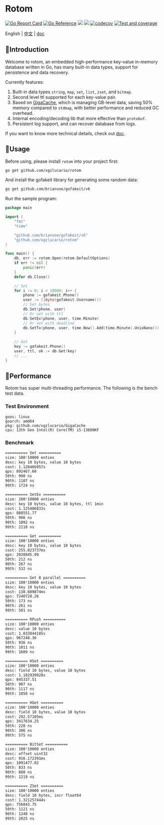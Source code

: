 # Rotom

[![Go Report Card](https://goreportcard.com/badge/github.com/xgzlucario/rotom)](https://goreportcard.com/report/github.com/xgzlucario/rotom) [![Go Reference](https://pkg.go.dev/badge/github.com/xgzlucario/rotom.svg)](https://pkg.go.dev/github.com/xgzlucario/rotom) ![](https://img.shields.io/badge/go-1.22-orange.svg) ![](https://img.shields.io/github/languages/code-size/xgzlucario/rotom.svg) [![codecov](https://codecov.io/gh/xgzlucario/rotom/graph/badge.svg?token=2V0HJ4KO3E)](https://codecov.io/gh/xgzlucario/rotom) [![Test and coverage](https://github.com/xgzlucario/rotom/actions/workflows/rotom.yml/badge.svg)](https://github.com/xgzlucario/rotom/actions/workflows/rotom.yml)

English | [中文](README_ZN.md) | [doc](https://www.yuque.com/1ucario/devdoc/ntyyeekkxu8apngd?singleDoc)

## 📃Introduction

Welcome to rotom, an embedded high-performance key-value in-memory database written in Go, has many built-in data types, support for persistence and data recovery.

Currently features:

1. Built-in data types `string`, `map`, `set`, `list`, `zset`, and `bitmap`.
2. Second level ttl supported for each key-value pair.
3. Based on [GigaCache](https://github.com/xgzlucario/GigaCache), which is managing GB-level data, saving 50% memory compared to `stdmap`, with better performance and reduced GC overhead.
4. Internal encoding/decoding lib that more effective than `protobuf`.
5. Persistent log support, and can recover database from logs.

If you want to know more technical details, check out [doc](https://www.yuque.com/1ucario/devdoc/ntyyeekkxu8apngd?singleDoc).

## 🚚Usage

Before using, please install `rotom` into your project first:
```bash
go get github.com/xgzlucario/rotom
```
And install the gofakeit library for generating some random data:
```bash
go get github.com/brianvoe/gofakeit/v6
```
Run the sample program:
```go
package main

import (
	"fmt"
	"time"

	"github.com/brianvoe/gofakeit/v6"
	"github.com/xgzlucario/rotom"
)

func main() {
	db, err := rotom.Open(rotom.DefaultOptions)
	if err != nil {
		panic(err)
	}
	defer db.Close()

	// Set
	for i := 0; i < 10000; i++ {
		phone := gofakeit.Phone()
        user := []byte(gofakeit.Username())
		// Set bytes
		db.Set(phone, user)
		// Or set with ttl
		db.SetEx(phone, user, time.Minute)
		// Or set with deadline
		db.SetTx(phone, user, time.Now().Add(time.Minute).UnixNano())
	}
    
	// Get
	key := gofakeit.Phone()
	user, ttl, ok := db.Get(key)
	// ...
}
```
## 🚀Performance

Rotom has super multi-threading performance. The following is the bench test data.

### Test Environment

```
goos: linux
goarch: amd64
pkg: github.com/xgzlucario/GigaCache
cpu: 13th Gen Intel(R) Core(TM) i5-13600KF
```

### Benchmark

```bash
========== Set ==========
size: 100*10000 enties
desc: key 10 bytes, value 10 bytes
cost: 1.120466957s
qps: 892467.60
50th: 990 ns
90th: 1107 ns
99th: 1724 ns

========== SetEx ==========
size: 100*10000 enties
desc: key 10 bytes, value 10 bytes, ttl 1min
cost: 1.125406833s
qps: 888551.77
50th: 986 ns
90th: 1092 ns
99th: 2110 ns

========== Get ==========
size: 100*10000 enties
desc: key 10 bytes, value 10 bytes
cost: 255.023737ms
qps: 3920845.99
50th: 212 ns
90th: 267 ns
99th: 532 ns

========== Get 8 parallel ==========
size: 100*10000 enties
desc: key 10 bytes, value 10 bytes
cost: 138.089874ms
qps: 7240728.26
50th: 173 ns
90th: 261 ns
99th: 501 ns

========== RPush ==========
size: 100*10000 enties
desc: value 10 bytes
cost: 1.033844185s
qps: 967248.36
50th: 936 ns
90th: 1011 ns
99th: 1609 ns

========== HSet ==========
size: 100*10000 enties
desc: field 10 bytes, value 10 bytes
cost: 1.182939928s
qps: 845337.51
50th: 987 ns
90th: 1117 ns
99th: 1850 ns

========== HGet ==========
size: 100*10000 enties
desc: field 10 bytes, value 10 bytes
cost: 292.57105ms
qps: 3417634.25
50th: 220 ns
90th: 306 ns
99th: 575 ns

========== BitSet ==========
size: 100*10000 enties
desc: offset uint32
cost: 916.172391ms
qps: 1091477.02
50th: 833 ns
90th: 880 ns
99th: 1219 ns

========== ZSet ==========
size: 100*10000 enties
desc: field 10 bytes, incr float64
cost: 1.321257444s
qps: 756843.75
50th: 1121 ns
90th: 1248 ns
99th: 2025 ns
```

